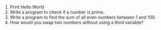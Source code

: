 1. Print Hello World
2. Write a program to check if a number is prime.
3. Write a program to find the sum of all even numbers between 1 and 100.
4. How would you swap two numbers without using a third variable?
